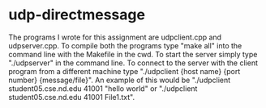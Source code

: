 # udp-directmessage
The programs I wrote for this assignment are udpclient.cpp and udpserver.cpp.
To compile both the programs type "make all" into the command line with the Makefile in the cwd.
To start the server simply type "./udpserver" in the command line.
To connect to the server with the client program from a different machine type "./udpclient {host name} {port number} {message/file}".
An example of this would be "./udpclient student05.cse.nd.edu 41001 "hello world" or "./udpclient student05.cse.nd.edu 41001 File1.txt".
